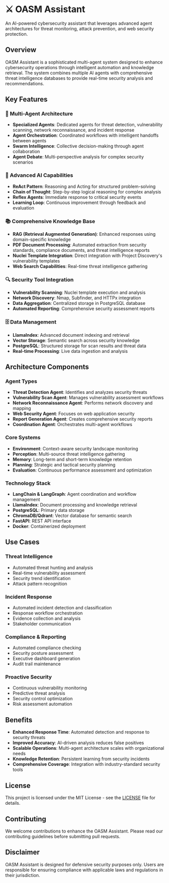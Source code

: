 # ⚔️ OASM Assistant

An AI-powered cybersecurity assistant that leverages advanced agent architectures for threat monitoring, attack prevention, and web security protection.

## Overview

OASM Assistant is a sophisticated multi-agent system designed to enhance cybersecurity operations through intelligent automation and knowledge retrieval. The system combines multiple AI agents with comprehensive threat intelligence databases to provide real-time security analysis and recommendations.

## Key Features

### 🤖 Multi-Agent Architecture

- **Specialized Agents**: Dedicated agents for threat detection, vulnerability scanning, network reconnaissance, and incident response
- **Agent Orchestration**: Coordinated workflows with intelligent handoffs between agents
- **Swarm Intelligence**: Collective decision-making through agent collaboration
- **Agent Debate**: Multi-perspective analysis for complex security scenarios

### 🧠 Advanced AI Capabilities

- **ReAct Pattern**: Reasoning and Acting for structured problem-solving
- **Chain of Thought**: Step-by-step logical reasoning for complex analysis
- **Reflex Agents**: Immediate response to critical security events
- **Learning Loop**: Continuous improvement through feedback and evaluation

### 📚 Comprehensive Knowledge Base

- **RAG (Retrieval Augmented Generation)**: Enhanced responses using domain-specific knowledge
- **PDF Document Processing**: Automated extraction from security standards, compliance documents, and threat intelligence reports
- **Nuclei Template Integration**: Direct integration with Project Discovery's vulnerability templates
- **Web Search Capabilities**: Real-time threat intelligence gathering

### 🔍 Security Tool Integration

- **Vulnerability Scanning**: Nuclei template execution and analysis
- **Network Discovery**: Nmap, Subfinder, and HTTPx integration
- **Data Aggregation**: Centralized storage in PostgreSQL database
- **Automated Reporting**: Comprehensive security assessment reports

### 🗄️ Data Management

- **LlamaIndex**: Advanced document indexing and retrieval
- **Vector Storage**: Semantic search across security knowledge
- **PostgreSQL**: Structured storage for scan results and threat data
- **Real-time Processing**: Live data ingestion and analysis

## Architecture Components

### Agent Types

- **Threat Detection Agent**: Identifies and analyzes security threats
- **Vulnerability Scan Agent**: Manages vulnerability assessment workflows
- **Network Reconnaissance Agent**: Performs network discovery and mapping
- **Web Security Agent**: Focuses on web application security
- **Report Generation Agent**: Creates comprehensive security reports
- **Coordination Agent**: Orchestrates multi-agent workflows

### Core Systems

- **Environment**: Context-aware security landscape monitoring
- **Perception**: Multi-source threat intelligence gathering
- **Memory**: Long-term and short-term knowledge retention
- **Planning**: Strategic and tactical security planning
- **Evaluation**: Continuous performance assessment and optimization

### Technology Stack

- **LangChain & LangGraph**: Agent coordination and workflow management
- **LlamaIndex**: Document processing and knowledge retrieval
- **PostgreSQL**: Primary data storage
- **ChromaDB/Qdrant**: Vector database for semantic search
- **FastAPI**: REST API interface
- **Docker**: Containerized deployment

## Use Cases

### Threat Intelligence

- Automated threat hunting and analysis
- Real-time vulnerability assessment
- Security trend identification
- Attack pattern recognition

### Incident Response

- Automated incident detection and classification
- Response workflow orchestration
- Evidence collection and analysis
- Stakeholder communication

### Compliance & Reporting

- Automated compliance checking
- Security posture assessment
- Executive dashboard generation
- Audit trail maintenance

### Proactive Security

- Continuous vulnerability monitoring
- Predictive threat analysis
- Security control optimization
- Risk assessment automation

## Benefits

- **Enhanced Response Time**: Automated detection and response to security threats
- **Improved Accuracy**: AI-driven analysis reduces false positives
- **Scalable Operations**: Multi-agent architecture scales with organizational needs
- **Knowledge Retention**: Persistent learning from security incidents
- **Comprehensive Coverage**: Integration with industry-standard security tools

## License

This project is licensed under the MIT License - see the [LICENSE](LICENSE) file for details.

## Contributing

We welcome contributions to enhance the OASM Assistant. Please read our contributing guidelines before submitting pull requests.

## Disclaimer

OASM Assistant is designed for defensive security purposes only. Users are responsible for ensuring compliance with applicable laws and regulations in their jurisdiction.
